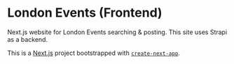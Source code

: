 # London Events (Frontend)
Next.js website for London Events searching & posting. This site uses Strapi as a backend. 

This is a [Next.js](https://nextjs.org/) project bootstrapped with [`create-next-app`](https://github.com/vercel/next.js/tree/canary/packages/create-next-app).


